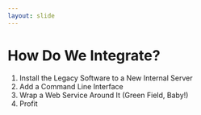 ```yaml
---
layout: slide
---
```


# How Do We Integrate?

1. Install the Legacy Software to a New Internal Server
2. Add a Command Line Interface
3. Wrap a Web Service Around It (Green Field, Baby!)
4. Profit
